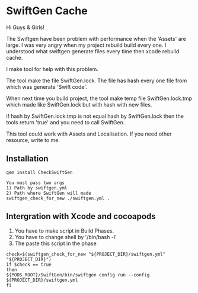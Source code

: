 # SwiftGen Cache

Hi Guys & Girls!

The Swiftgen have been problem with performance when the 'Assets' are large.
I was very angry when my project rebuild build every one.
I understood what swiftgen generate files every time then xcode rebuild cache.

I make tool for help with this problem.

The tool make the file SwiftGen.lock. The file has hash every one file from which was generate 'Swift code'.

When next time you build project, the tool make temp file SwiftGen.lock.tmp which made like SwiftGen.lock but with hash with new files.

if hash by SwiftGen.lock.tmp is not equal hash by SwiftGen.lock then the tools return 'true' and you need to call SwiftGen.

This tool could work with Assets and Localisation.
If you need other resource, write to me.



## Installation

```
gem install CheckSwiftGen

You must pass two args
1) Path by swiftgen.yml
2) Path where SwiftGen will made
swiftgen_check_for_new ./swiftgen.yml .
```


## Intergration with Xсode and cocoapods
1) You have to make script in Build Phases.
2) You have to change shell by '/bin/bash -l'
3) The paste this script in the phase

```
check=$(swiftgen_check_for_new "${PROJECT_DIR}/swiftgen.yml" "${PROJECT_DIR}")
if $check == true
then
${PODS_ROOT}/SwiftGen/bin/swiftgen config run --config ${PROJECT_DIR}/swiftgen.yml
fi
```
